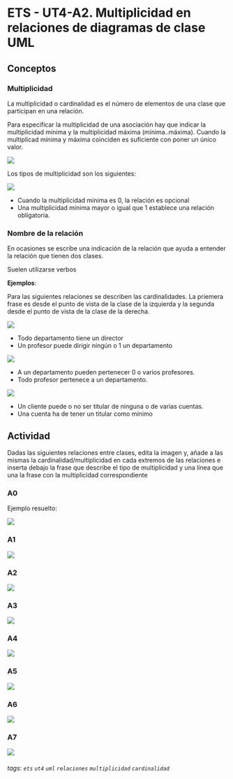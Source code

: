 # ETS - UT4-A2. Multiplicidad en relaciones de diagramas de clase UML

## Conceptos

### Multiplicidad

La multiplicidad o cardinalidad es el número de elementos de una clase que participan en una relación.

Para especificar la multiplicidad de una asociación hay que indicar la multiplicidad mínima y la multiplicidad máxima (mínima..máxima). Cuando la multiplicad mínima y máxima coinciden es suficiente con poner un único valor.

![](https://i.imgur.com/GRIYRKS.png)

Los tipos de multiplicidad son los siguientes:

![](https://i.imgur.com/NJzoYPA.png)

* Cuando la multiplicidad mínima es 0, la relación es opcional
* Una multiplicidad mínima mayor o igual que 1 establece una
relación obligatoria.


### Nombre de la relación

En ocasiones se escribe una indicación de la relación que ayuda a entender la relación que tienen dos clases. 

Suelen utilizarse verbos

**Ejemplos**:

Para las siguientes relaciones se describen las cardinalidades. La priemera frase es desde el punto de vista de la clase de la izquierda y la segunda desde el punto de vista de la clase de la derecha.

![](https://i.imgur.com/tFji45u.png)

* Todo  departamento tiene un director
* Un profesor puede dirigir níngún o 1 un departamento

![](https://i.imgur.com/Vc5PCW3.png)

* A un departamento pueden pertenecer 0 o varios profesores.
* Todo profesor pertenece a un departamento.

![](https://i.imgur.com/EPVZULQ.png)

* Un cliente puede o no ser titular de ninguna o de varias cuentas.
* Una cuenta ha de tener un titular como mínimo

## Actividad

Dadas las siguientes relaciones entre clases, edita la imagen y, añade a las mismas la cardinalidad/multiplicidad en cada extremos de las relaciones e inserta debajo la frase que describe el tipo de multiplicidad y una línea que una la frase con la multiplicidad correspondiente

### A0

Ejemplo resuelto:


![](https://i.imgur.com/bX45C5F.png)

### A1

![](https://i.imgur.com/RBTJhrE.png)

### A2

![](https://i.imgur.com/sXiEXAq.png)

### A3

![](https://i.imgur.com/zzKiIBX.png)

### A4

![](https://i.imgur.com/blMietr.png)

### A5

![](https://i.imgur.com/Mt06DH0.png)

### A6

![](https://i.imgur.com/39e1aRe.png)

### A7

![](https://i.imgur.com/cTTgka5.png)

###### tags: `ets` `ut4` `uml` `relaciones` `multiplicidad` `cardinalidad`


